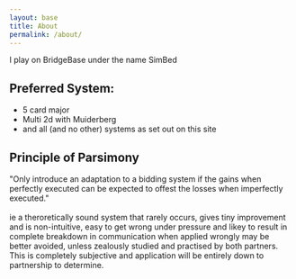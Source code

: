 ```yaml
---
layout: base
title: About
permalink: /about/
---
```


I play on BridgeBase under the name SimBed

## Preferred System:
- 5 card major
- Multi 2d with Muiderberg
- and all (and no other) systems as set out on this site

## Principle of Parsimony
"Only introduce an adaptation to a bidding system if the gains when perfectly executed can be expected to offest the losses when imperfectly executed."<br><br> ie a theroretically sound system that rarely occurs, gives tiny improvement and is non-intuitive, easy to get wrong under pressure and likey to result in complete breakdown in communication when applied wrongly may be better avoided, unless zealously studied and practised by both partners. This is completely subjective and application will be entirely down to partnership to determine.